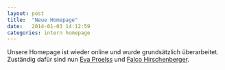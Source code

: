 ```yaml
---
layout: post
title:  "Neue Homepage"
date:   2014-01-03 14:12:59
categories: intern homepage
---
```


Unsere Homepage ist wieder online und wurde grundsätzlich überarbeitet. Zuständig dafür sind nun [Eva Proelss](mailto:eee@bbb.dee) und [Falco Hirschenberger](hirsch@bigfoot.de).